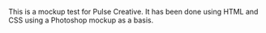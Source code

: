 This is a mockup test for Pulse Creative.   It has been done using HTML and CSS using a Photoshop mockup as a basis.  